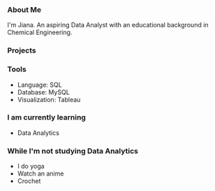 ### About Me ###

I'm Jiana. An aspiring Data Analyst with an educational background in Chemical Engineering.

### Projects ###


### Tools ###
* Language: SQL
* Database: MySQL
* Visualization: Tableau

### I am currently learning ### 
* Data Analytics

### While I'm not studying Data Analytics ### 
* I do yoga
* Watch an anime
* Crochet
